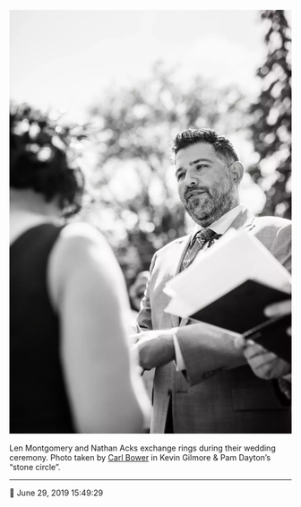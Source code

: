 ![Len Montgomery and Nathan Acks exchange rings](assets/a0bcd2f5672b27e325668d64eb26f10f.webp)

Len Montgomery and Nathan Acks exchange rings during their wedding ceremony. Photo taken by [Carl Bower](http://carlbowerphotos.com/) in Kevin Gilmore & Pam Dayton’s “stone circle”.

- - - -

<span aria-hidden="true">📅</span> June 29, 2019 15:49:29
